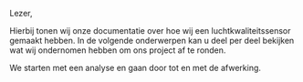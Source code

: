 Lezer,

Hierbij tonen wij onze documentatie over hoe wij een luchtkwaliteitssensor gemaakt hebben. In de volgende onderwerpen kan u deel per deel bekijken wat wij ondernomen hebben om ons project af te ronden.

We starten met een analyse en gaan door tot en met de afwerking.